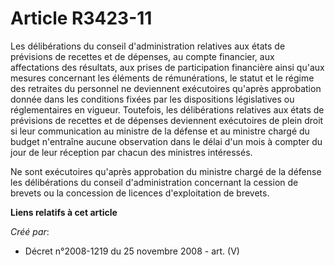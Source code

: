 # Article R3423-11

Les délibérations du conseil d'administration relatives aux états de prévisions de recettes et de dépenses, au compte
financier, aux affectations des résultats, aux prises de participation financière ainsi qu'aux mesures concernant les
éléments de rémunérations, le statut et le régime des retraites du personnel ne deviennent exécutoires qu'après approbation
donnée dans les conditions fixées par les dispositions législatives ou réglementaires en vigueur. Toutefois, les
délibérations relatives aux états de prévisions de recettes et de dépenses deviennent exécutoires de plein droit si leur
communication au ministre de la défense et au ministre chargé du budget n'entraîne aucune observation dans le délai d'un mois
à compter du jour de leur réception par chacun des ministres intéressés.

Ne sont exécutoires qu'après approbation du ministre chargé de la défense les délibérations du conseil d'administration
concernant la cession de brevets ou la concession de licences d'exploitation de brevets.

**Liens relatifs à cet article**

_Créé par_:

  - Décret n°2008-1219 du 25 novembre 2008 - art. (V)
